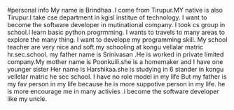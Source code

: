 #personal info
My name is Brindhaa .I come from Tirupur.MY native is also Tirupur.I take cse department in kgisl institue of technology. I want to become the software developer in mutinational
company. I took cs group in school.I learn basic python progrmming. I wants to travels to many areas to explore the many thing. I want to develope my programming skill.
My school teacher are very nice and soft.my schooling at kongu vellalar matric hr.sec.school.
my father name is Srinivasan .He is worked in private limited company.My mother name is Poonkuili.she is a homemaker and I have one younger sister Her name is Harshikaa.she is studying in 6 stander in kongu vellelar matric he sec school.
I have no role model in my life But my father is my fav person in my life because he is more suppotive person in my life.
he is more encourage me in many activies .i become the software developer like my uncle.
